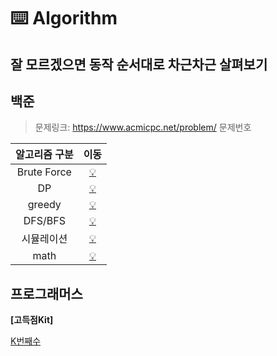 # ⌨️ Algorithm 
## 잘 모르겠으면 동작 순서대로 차근차근 살펴보기

## 백준
> 문제링크: https://www.acmicpc.net/problem/ 문제번호

| 알고리즘 구분 | 이동 |    
| :----------: | :----------: | 
| Brute Force | [💡](./baekjoon/[Bruteforce]) |
| DP | [💡](./baekjoon/[DP]) |
| greedy | [💡](./baekjoon/[greedy]) |
| DFS/BFS | [💡](./baekjoon/[그래프와BFS]) |
| 시뮬레이션 | [💡](./baekjoon/[시뮬레이션]) |
| math | [💡](./baekjoon/[math]) |

## 프로그래머스
**[고득점Kit]**

[K번째수](./programmers/readme/K번째수.md)
